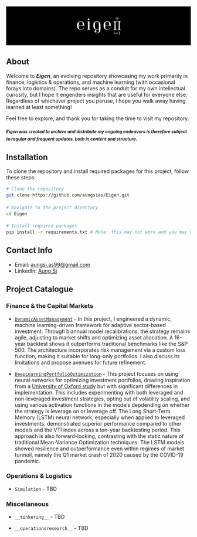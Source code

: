 ![Eigen](eigen.png)

## About

Welcome to ***Eigen***, an evolving repository showcasing my work primarily in finance, logistics & operations, and machine learning (with occasional forays into domains). The repo serves as a conduit for my own intellectual curiosity, but I hope it engenders insights that are useful for everyone else. Regardless of whichever project you peruse, I hope you walk away having learned at least something!

Feel free to explore, and thank you for taking the time to visit my repository.

<sub>***Eigen was created to archive and distribute my ongoing endeavors is therefore subject to regular and frequent updates, both in content and structure.***</sub>

## Installation

To clone the repository and install required packages for this project, follow these steps:

```bash
# Clone the repository
git clone https://github.com/aungsias/Eigen.git

# Navigate to the project directory
cd Eigen

# Install required packages
pip install -r requirements.txt # Note: this may not work and you may have to manually install the dependencies.
```

## Contact Info

- Email: [aungsi.as99@gmail.com](mailto:aungsi.as99@gmail.com)
- LinkedIn: [Aung Si](https://www.linkedin.com/in/aungsi99)

## Project Catalogue

### Finance & the Capital Markets
- [`DynamicAssetManagement`](DynamicAssetManagement) - In this project, I engineered a dynamic, machine learning-driven framework for adaptive sector-based investment. Through biannual model recalibrations, the strategy remains agile, adjusting to market shifts and optimizing asset allocation. A 16-year backtest shows it outperforms traditional benchmarks like the S&P 500. The architecture incorporates risk management via a custom loss function, making it suitable for long-only portfolios. I also discuss its limitations and propose avenues for future refinement.

- [`DeepLearningPortfolioOptimization`](DeepLearningPortfolioOptimization) - This project focuses on using neural networks for optimizing investment portfolios, drawing inspiration from a [University of Oxford study](DeepLearningPortfolioOptimization/reference_paper/DeepLearningForPortfolioOptimization_Oxford.pdf) but with significant differences in implementation. This includes experimenting with both leveraged and non-leveraged investment strategies, opting out of volatility scaling, and using various activation functions in the models depdending on whether the strategy is leverage on or leverage off. The Long Short-Term Memory (LSTM) neural network, especially when applied to leveraged investments, demonstrated superior performance compared to other models and the VTI index across a ten-year backtesting period. This approach is also forward-looking, contrasting with the static nature of traditional Mean-Variance Optimization techniques. The LSTM models showed resilience and outperformance even within regimes of market turmoil, namely the Q1 market crash of 2020 caused by the COVID-19 pandemic.

### Operations & Logistics

- `Simulation` - TBD

### Miscellaneous

- `__tinkering__` - TBD

- `__operationsresearch__` - TBD